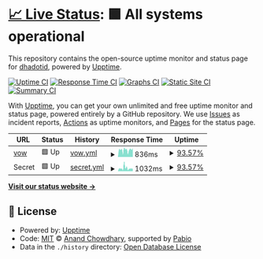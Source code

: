 # [📈 Live Status](https://up.vow.my.id): <!--live status--> **🟩 All systems operational**

This repository contains the open-source uptime monitor and status page for [dhadotid](https://vow.my.id/), powered by [Upptime](https://github.com/upptime/upptime).

[![Uptime CI](https://github.com/dhadotid/uptime-vow/workflows/Uptime%20CI/badge.svg)](https://github.com/dhadotid/uptime-vow/actions?query=workflow%3A%22Uptime+CI%22)
[![Response Time CI](https://github.com/dhadotid/uptime-vow/workflows/Response%20Time%20CI/badge.svg)](https://github.com/dhadotid/uptime-vow/actions?query=workflow%3A%22Response+Time+CI%22)
[![Graphs CI](https://github.com/dhadotid/uptime-vow/workflows/Graphs%20CI/badge.svg)](https://github.com/dhadotid/uptime-vow/actions?query=workflow%3A%22Graphs+CI%22)
[![Static Site CI](https://github.com/dhadotid/uptime-vow/workflows/Static%20Site%20CI/badge.svg)](https://github.com/dhadotid/uptime-vow/actions?query=workflow%3A%22Static+Site+CI%22)
[![Summary CI](https://github.com/dhadotid/uptime-vow/workflows/Summary%20CI/badge.svg)](https://github.com/dhadotid/uptime-vow/actions?query=workflow%3A%22Summary+CI%22)

With [Upptime](https://upptime.js.org), you can get your own unlimited and free uptime monitor and status page, powered entirely by a GitHub repository. We use [Issues](https://github.com/dhadotid/uptime-vow/issues) as incident reports, [Actions](https://github.com/dhadotid/uptime-vow/actions) as uptime monitors, and [Pages](https://up.vow.my.id) for the status page.

<!--start: status pages-->
<!-- This summary is generated by Upptime (https://github.com/upptime/upptime) -->
<!-- Do not edit this manually, your changes will be overwritten -->
<!-- prettier-ignore -->
| URL | Status | History | Response Time | Uptime |
| --- | ------ | ------- | ------------- | ------ |
| <img alt="" src="https://icons.duckduckgo.com/ip3/vow.my.id.ico" height="13"> [vow](https://vow.my.id) | 🟩 Up | [vow.yml](https://github.com/dhadotid/uptime-vow/commits/HEAD/history/vow.yml) | <details><summary><img alt="Response time graph" src="./graphs/vow/response-time-week.png" height="20"> 836ms</summary><br><a href="https://up.vow.my.id/history/vow"><img alt="Response time 836" src="https://img.shields.io/endpoint?url=https%3A%2F%2Fraw.githubusercontent.com%2Fdhadotid%2Fuptime-vow%2FHEAD%2Fapi%2Fvow%2Fresponse-time.json"></a><br><a href="https://up.vow.my.id/history/vow"><img alt="24-hour response time 859" src="https://img.shields.io/endpoint?url=https%3A%2F%2Fraw.githubusercontent.com%2Fdhadotid%2Fuptime-vow%2FHEAD%2Fapi%2Fvow%2Fresponse-time-day.json"></a><br><a href="https://up.vow.my.id/history/vow"><img alt="7-day response time 836" src="https://img.shields.io/endpoint?url=https%3A%2F%2Fraw.githubusercontent.com%2Fdhadotid%2Fuptime-vow%2FHEAD%2Fapi%2Fvow%2Fresponse-time-week.json"></a><br><a href="https://up.vow.my.id/history/vow"><img alt="30-day response time 836" src="https://img.shields.io/endpoint?url=https%3A%2F%2Fraw.githubusercontent.com%2Fdhadotid%2Fuptime-vow%2FHEAD%2Fapi%2Fvow%2Fresponse-time-month.json"></a><br><a href="https://up.vow.my.id/history/vow"><img alt="1-year response time 836" src="https://img.shields.io/endpoint?url=https%3A%2F%2Fraw.githubusercontent.com%2Fdhadotid%2Fuptime-vow%2FHEAD%2Fapi%2Fvow%2Fresponse-time-year.json"></a></details> | <details><summary><a href="https://up.vow.my.id/history/vow">93.57%</a></summary><a href="https://up.vow.my.id/history/vow"><img alt="All-time uptime 93.57%" src="https://img.shields.io/endpoint?url=https%3A%2F%2Fraw.githubusercontent.com%2Fdhadotid%2Fuptime-vow%2FHEAD%2Fapi%2Fvow%2Fuptime.json"></a><br><a href="https://up.vow.my.id/history/vow"><img alt="24-hour uptime 100.00%" src="https://img.shields.io/endpoint?url=https%3A%2F%2Fraw.githubusercontent.com%2Fdhadotid%2Fuptime-vow%2FHEAD%2Fapi%2Fvow%2Fuptime-day.json"></a><br><a href="https://up.vow.my.id/history/vow"><img alt="7-day uptime 93.57%" src="https://img.shields.io/endpoint?url=https%3A%2F%2Fraw.githubusercontent.com%2Fdhadotid%2Fuptime-vow%2FHEAD%2Fapi%2Fvow%2Fuptime-week.json"></a><br><a href="https://up.vow.my.id/history/vow"><img alt="30-day uptime 93.57%" src="https://img.shields.io/endpoint?url=https%3A%2F%2Fraw.githubusercontent.com%2Fdhadotid%2Fuptime-vow%2FHEAD%2Fapi%2Fvow%2Fuptime-month.json"></a><br><a href="https://up.vow.my.id/history/vow"><img alt="1-year uptime 93.57%" src="https://img.shields.io/endpoint?url=https%3A%2F%2Fraw.githubusercontent.com%2Fdhadotid%2Fuptime-vow%2FHEAD%2Fapi%2Fvow%2Fuptime-year.json"></a></details>
| <img alt="" src="https://icons.duckduckgo.com/ip3/null.ico" height="13"> Secret | 🟩 Up | [secret.yml](https://github.com/dhadotid/uptime-vow/commits/HEAD/history/secret.yml) | <details><summary><img alt="Response time graph" src="./graphs/secret/response-time-week.png" height="20"> 1032ms</summary><br><a href="https://up.vow.my.id/history/secret"><img alt="Response time 1032" src="https://img.shields.io/endpoint?url=https%3A%2F%2Fraw.githubusercontent.com%2Fdhadotid%2Fuptime-vow%2FHEAD%2Fapi%2Fsecret%2Fresponse-time.json"></a><br><a href="https://up.vow.my.id/history/secret"><img alt="24-hour response time 877" src="https://img.shields.io/endpoint?url=https%3A%2F%2Fraw.githubusercontent.com%2Fdhadotid%2Fuptime-vow%2FHEAD%2Fapi%2Fsecret%2Fresponse-time-day.json"></a><br><a href="https://up.vow.my.id/history/secret"><img alt="7-day response time 1032" src="https://img.shields.io/endpoint?url=https%3A%2F%2Fraw.githubusercontent.com%2Fdhadotid%2Fuptime-vow%2FHEAD%2Fapi%2Fsecret%2Fresponse-time-week.json"></a><br><a href="https://up.vow.my.id/history/secret"><img alt="30-day response time 1032" src="https://img.shields.io/endpoint?url=https%3A%2F%2Fraw.githubusercontent.com%2Fdhadotid%2Fuptime-vow%2FHEAD%2Fapi%2Fsecret%2Fresponse-time-month.json"></a><br><a href="https://up.vow.my.id/history/secret"><img alt="1-year response time 1032" src="https://img.shields.io/endpoint?url=https%3A%2F%2Fraw.githubusercontent.com%2Fdhadotid%2Fuptime-vow%2FHEAD%2Fapi%2Fsecret%2Fresponse-time-year.json"></a></details> | <details><summary><a href="https://up.vow.my.id/history/secret">93.57%</a></summary><a href="https://up.vow.my.id/history/secret"><img alt="All-time uptime 93.57%" src="https://img.shields.io/endpoint?url=https%3A%2F%2Fraw.githubusercontent.com%2Fdhadotid%2Fuptime-vow%2FHEAD%2Fapi%2Fsecret%2Fuptime.json"></a><br><a href="https://up.vow.my.id/history/secret"><img alt="24-hour uptime 100.00%" src="https://img.shields.io/endpoint?url=https%3A%2F%2Fraw.githubusercontent.com%2Fdhadotid%2Fuptime-vow%2FHEAD%2Fapi%2Fsecret%2Fuptime-day.json"></a><br><a href="https://up.vow.my.id/history/secret"><img alt="7-day uptime 93.57%" src="https://img.shields.io/endpoint?url=https%3A%2F%2Fraw.githubusercontent.com%2Fdhadotid%2Fuptime-vow%2FHEAD%2Fapi%2Fsecret%2Fuptime-week.json"></a><br><a href="https://up.vow.my.id/history/secret"><img alt="30-day uptime 93.57%" src="https://img.shields.io/endpoint?url=https%3A%2F%2Fraw.githubusercontent.com%2Fdhadotid%2Fuptime-vow%2FHEAD%2Fapi%2Fsecret%2Fuptime-month.json"></a><br><a href="https://up.vow.my.id/history/secret"><img alt="1-year uptime 93.57%" src="https://img.shields.io/endpoint?url=https%3A%2F%2Fraw.githubusercontent.com%2Fdhadotid%2Fuptime-vow%2FHEAD%2Fapi%2Fsecret%2Fuptime-year.json"></a></details>

<!--end: status pages-->

[**Visit our status website →**](https://up.vow.my.id)

## 📄 License

- Powered by: [Upptime](https://github.com/upptime/upptime)
- Code: [MIT](./LICENSE) © [Anand Chowdhary](https://anandchowdhary.com), supported by [Pabio](https://pabio.com)
- Data in the `./history` directory: [Open Database License](https://opendatacommons.org/licenses/odbl/1-0/)
